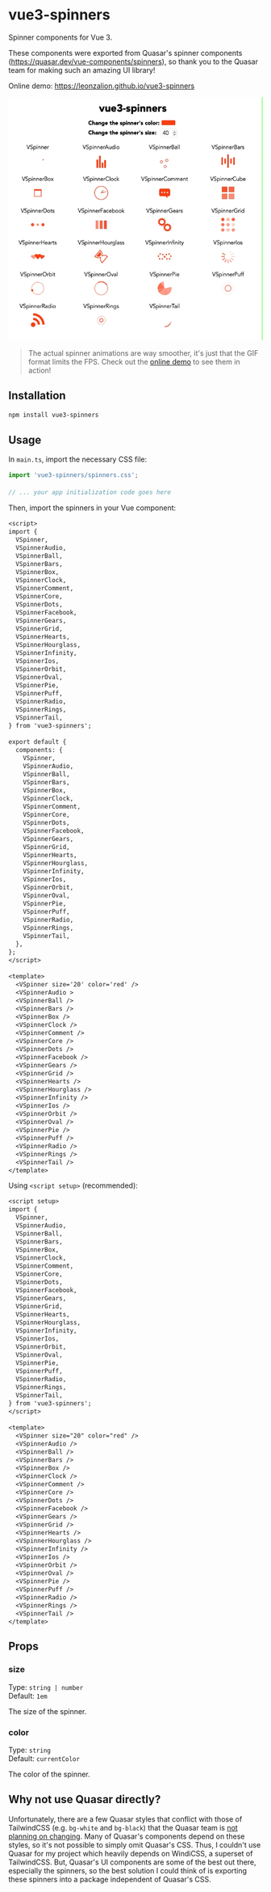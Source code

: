 # vue3-spinners

Spinner components for Vue 3.

These components were exported from Quasar's spinner components (<https://quasar.dev/vue-components/spinners>), so thank you to the Quasar team for making such an amazing UI library!

Online demo: <https://leonzalion.github.io/vue3-spinners>

<p align="center">
  <img src="/assets/spinners.gif" />
</p>

> The actual spinner animations are way smoother, it's just that the GIF format limits the FPS. Check out the [online demo](https://leonzalion.github.io/vue3-spinners) to see them in action!

## Installation

```shell
npm install vue3-spinners
```

## Usage

In `main.ts`, import the necessary CSS file:

```typescript
import 'vue3-spinners/spinners.css';

// ... your app initialization code goes here
```

Then, import the spinners in your Vue component:

```vue
<script>
import {
  VSpinner,
  VSpinnerAudio,
  VSpinnerBall,
  VSpinnerBars,
  VSpinnerBox,
  VSpinnerClock,
  VSpinnerComment,
  VSpinnerCore,
  VSpinnerDots,
  VSpinnerFacebook,
  VSpinnerGears,
  VSpinnerGrid,
  VSpinnerHearts,
  VSpinnerHourglass,
  VSpinnerInfinity,
  VSpinnerIos,
  VSpinnerOrbit,
  VSpinnerOval,
  VSpinnerPie,
  VSpinnerPuff,
  VSpinnerRadio,
  VSpinnerRings,
  VSpinnerTail,
} from 'vue3-spinners';

export default {
  components: {
    VSpinner,
    VSpinnerAudio,
    VSpinnerBall,
    VSpinnerBars,
    VSpinnerBox,
    VSpinnerClock,
    VSpinnerComment,
    VSpinnerCore,
    VSpinnerDots,
    VSpinnerFacebook,
    VSpinnerGears,
    VSpinnerGrid,
    VSpinnerHearts,
    VSpinnerHourglass,
    VSpinnerInfinity,
    VSpinnerIos,
    VSpinnerOrbit,
    VSpinnerOval,
    VSpinnerPie,
    VSpinnerPuff,
    VSpinnerRadio,
    VSpinnerRings,
    VSpinnerTail,
  },
};
</script>

<template>
  <VSpinner size='20' color='red' />
  <VSpinnerAudio >
  <VSpinnerBall />
  <VSpinnerBars />
  <VSpinnerBox />
  <VSpinnerClock />
  <VSpinnerComment />
  <VSpinnerCore />
  <VSpinnerDots />
  <VSpinnerFacebook />
  <VSpinnerGears />
  <VSpinnerGrid />
  <VSpinnerHearts />
  <VSpinnerHourglass />
  <VSpinnerInfinity />
  <VSpinnerIos />
  <VSpinnerOrbit />
  <VSpinnerOval />
  <VSpinnerPie />
  <VSpinnerPuff />
  <VSpinnerRadio />
  <VSpinnerRings />
  <VSpinnerTail />
</template>
```

Using `<script setup>` (recommended):

```vue
<script setup>
import {
  VSpinner,
  VSpinnerAudio,
  VSpinnerBall,
  VSpinnerBars,
  VSpinnerBox,
  VSpinnerClock,
  VSpinnerComment,
  VSpinnerCore,
  VSpinnerDots,
  VSpinnerFacebook,
  VSpinnerGears,
  VSpinnerGrid,
  VSpinnerHearts,
  VSpinnerHourglass,
  VSpinnerInfinity,
  VSpinnerIos,
  VSpinnerOrbit,
  VSpinnerOval,
  VSpinnerPie,
  VSpinnerPuff,
  VSpinnerRadio,
  VSpinnerRings,
  VSpinnerTail,
} from 'vue3-spinners';
</script>

<template>
  <VSpinner size="20" color="red" />
  <VSpinnerAudio />
  <VSpinnerBall />
  <VSpinnerBars />
  <VSpinnerBox />
  <VSpinnerClock />
  <VSpinnerComment />
  <VSpinnerCore />
  <VSpinnerDots />
  <VSpinnerFacebook />
  <VSpinnerGears />
  <VSpinnerGrid />
  <VSpinnerHearts />
  <VSpinnerHourglass />
  <VSpinnerInfinity />
  <VSpinnerIos />
  <VSpinnerOrbit />
  <VSpinnerOval />
  <VSpinnerPie />
  <VSpinnerPuff />
  <VSpinnerRadio />
  <VSpinnerRings />
  <VSpinnerTail />
</template>
```

## Props

### size

Type: `string | number`
\
Default: `1em`

The size of the spinner.

### color

Type: `string`
\
Default: `currentColor`

The color of the spinner.

## Why not use Quasar directly?

Unfortunately, there are a few Quasar styles that conflict with those of TailwindCSS (e.g. `bg-white` and `bg-black`) that the Quasar team is [not planning on changing](https://github.com/quasarframework/quasar/issues/6775#issuecomment-865974606). Many of Quasar's components depend on these styles, so it's not possible to simply omit Quasar's CSS. Thus, I couldn't use Quasar for my project which heavily depends on WindiCSS, a superset of TailwindCSS. But, Quasar's UI components are some of the best out there, especially the spinners, so the best solution I could think of is exporting these spinners into a package independent of Quasar's CSS.
